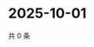 # 2025-10-01

共 0 条

<!-- BEGIN ZHIHUVIDEO -->
<!-- 最后更新时间 Wed Oct 01 2025 11:38:04 GMT+0800 (China Standard Time) -->

<!-- END ZHIHUVIDEO -->
